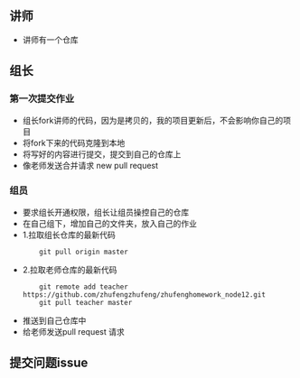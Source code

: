 ## 讲师
- 讲师有一个仓库
## 组长
### 第一次提交作业
- 组长fork讲师的代码，因为是拷贝的，我的项目更新后，不会影响你自己的项目
- 将fork下来的代码克隆到本地
- 将写好的内容进行提交，提交到自己的仓库上
- 像老师发送合并请求 new pull request
### 组员
- 要求组长开通权限，组长让组员操控自己的仓库
- 在自己组下，增加自己的文件夹，放入自己的作业
- 1.拉取组长仓库的最新代码
    ```
        git pull origin master
    ```
- 2.拉取老师仓库的最新代码
    ```
        git remote add teacher https://github.com/zhufengzhufeng/zhufenghomework_node12.git
        git pull teacher master
    ```
- 推送到自己仓库中
- 给老师发送pull request 请求

## 提交问题issue
